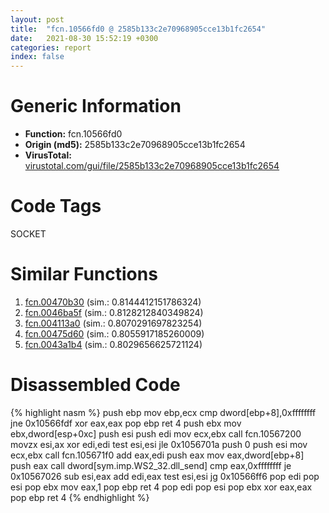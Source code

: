 ```yaml
---
layout: post
title:  "fcn.10566fd0 @ 2585b133c2e70968905cce13b1fc2654"
date:   2021-08-30 15:52:19 +0300
categories: report
index: false
---
```


# Generic Information
- **Function:** fcn.10566fd0
- **Origin (md5):** 2585b133c2e70968905cce13b1fc2654
- **VirusTotal:** [virustotal.com/gui/file/2585b133c2e70968905cce13b1fc2654][virustotal_ref]

# Code Tags
<span class="tag" id="SOCKET">SOCKET</span>


# Similar Functions

1. [fcn.00470b30][similar_1_ref] (sim.: 0.8144412151786324)
2. [fcn.0046ba5f][similar_2_ref] (sim.: 0.8128212840349824)
3. [fcn.004113a0][similar_3_ref] (sim.: 0.8070291697823254)
4. [fcn.00475d60][similar_4_ref] (sim.: 0.8055917185260009)
5. [fcn.0043a1b4][similar_5_ref] (sim.: 0.8029656625721124)


# Disassembled Code

{% highlight nasm %}
push ebp
mov ebp,ecx
cmp dword[ebp+8],0xffffffff
jne 0x10566fdf
xor eax,eax
pop ebp
ret 4
push ebx
mov ebx,dword[esp+0xc]
push esi
push edi
mov ecx,ebx
call fcn.10567200
movzx esi,ax
xor edi,edi
test esi,esi
jle 0x1056701a
push 0
push esi
mov ecx,ebx
call fcn.105671f0
add eax,edi
push eax
mov eax,dword[ebp+8]
push eax
call dword[sym.imp.WS2_32.dll_send]
cmp eax,0xffffffff
je 0x10567026
sub esi,eax
add edi,eax
test esi,esi
jg 0x10566ff6
pop edi
pop esi
pop ebx
mov eax,1
pop ebp
ret 4
pop edi
pop esi
pop ebx
xor eax,eax
pop ebp
ret 4
{% endhighlight %}


[similar_1_ref]: /report/fcn.00470b30@4fe6510221c33bf023f6abed461fc13f
[similar_2_ref]: /report/fcn.0046ba5f@d96761eb00d2d97e2b6f5ffffed0b46a
[similar_3_ref]: /report/fcn.004113a0@db0bb0926cbc24a905ae237e61cb9c73
[similar_4_ref]: /report/fcn.00475d60@d96761eb00d2d97e2b6f5ffffed0b46a
[similar_5_ref]: /report/fcn.0043a1b4@289859175c221b107317af7727d26c17
[virustotal_ref]: https://www.virustotal.com/gui/file/2585b133c2e70968905cce13b1fc2654